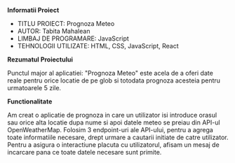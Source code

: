 **Informatii Proiect**

* TITLU PROIECT: Prognoza Meteo
* AUTOR: Tabita Mahalean
* LIMBAJ DE PROGRAMARE: JavaScript
* TEHNOLOGII UTILIZATE: HTML, CSS, JavaScript, React

**Rezumatul Proiectului**

Punctul major al aplicatiei: "Prognoza Meteo" este acela de a oferi date reale pentru orice locatie de pe glob si totodata prognoza acesteia pentru urmatoarele 5 zile.

**Functionalitate**

Am creat o aplicatie de prognoza in care un utilizator isi introduce orasul sau orice alta locatie dupa nume si apoi datele meteo se preiau din API-ul OpenWeatherMap. Folosim 3 endpoint-uri ale API-ului, pentru a agrega toate informatiile necesare, drept urmare a cautarii initiate de catre utilizator. 
Pentru a asigura o interactiune placuta cu utilizatorul, afisam un mesaj de incarcare pana ce toate datele necesare sunt primite.
